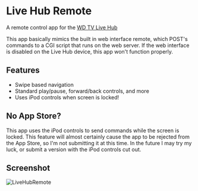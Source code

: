 
Live Hub Remote
===============

A remote control app for the [WD TV Live Hub](http://www.wdc.com/en/products/products.asp?driveid=891)

This app basically mimics the built in web interface remote, which POST's commands to a CGI script that runs on the web server.
If the web interface is disabled on the Live Hub device, this app won't function properly. 

Features
-------------

* Swipe based navigation
* Standard play/pause, forward/back controls, and more
* Uses iPod controls when screen is locked! 

No App Store?
-------------

This app uses the iPod controls to send commands while the screen is locked. 
This feature will almost certainly cause the app to be rejected from the 
App Store, so I'm not submitting it at this time. In the future I may try my
luck, or submit a version with the iPod controls cut out. 

Screenshot
----------

![LiveHubRemote](http://github.com/cbaltzer/LiveHubRemote/raw/master/screenshot.png)




